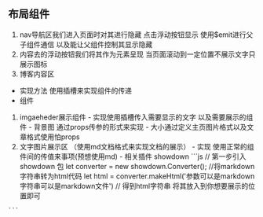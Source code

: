 ## 布局组件 
 1. nav导航区我们进入页面时对其进行隐藏 点击浮动按钮显示 使用$emit进行父子组件通信 以及能让父组件控制其显示隐藏
 2. 内容去的浮动按钮我们将其作为元素呈现 当页面滚动到一定位置不展示文字只展示图标 
 3. 博客内容区
  - 实现方法 使用插槽来实现组件的传递
  - 组件 
   1. imgaeheder展示组件 
    - 实现使用插槽传入需要显示的文字 以及需要展示的组件 
    - 背景图 通过props传参的形式来实现
    - 大小通过定义主页图片格式以及文章格式使用怕props
   2. 文字图片展示区 （使用md文档格式来实现文档的展示）
    - 实现 使用正常的组件间的传值来事项(预想使用md)
    - 相关插件 showdown
    ```js
    // 第一步引入showdown 包
    let converter = new showdown.Converter();
    //将markdown字符串转为html代码
    let html = converter.makeHtml('参数可以是markdown字符串可以是markdown文件')
    // 得到html字符串 将其放入到你想要展示的位置即可
    
    ```
